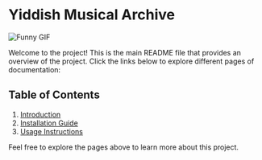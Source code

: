 # Yiddish Musical Archive

![Funny GIF](https://media.giphy.com/media/v1.Y2lkPTc5MGI3NjExeHQ1ZHN1eDhjdGZhd3JrZ3hzOTZnaWRzb2x5dDc1aDV4dGNjbnZpdyZlcD12MV9naWZzX3NlYXJjaCZjdD1n/VmMsKczHfFLcWxef0Q/giphy.gif)


Welcome to the project! This is the main README file that provides an overview of the project. Click the links below to explore different pages of documentation:

## Table of Contents

1. [Introduction](page1.md)
2. [Installation Guide](docs/page2.md)
3. [Usage Instructions](docs/page3.md)

Feel free to explore the pages above to learn more about this project.
